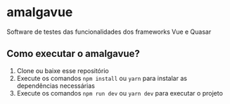 # amalgavue
 Software de testes das funcionalidades dos frameworks Vue e Quasar

## Como executar o amalgavue?
1. Clone ou baixe esse repositório
2. Execute os comandos `npm install` ou `yarn` para instalar as dependências necessárias
3. Execute os comandos `npm run dev` ou `yarn dev` para executar o projeto
